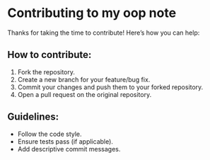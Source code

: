 # Contributing to my oop note

Thanks for taking the time to contribute! Here’s how you can help:

## How to contribute:

1. Fork the repository.
2. Create a new branch for your feature/bug fix.
3. Commit your changes and push them to your forked repository.
4. Open a pull request on the original repository.

## Guidelines:
- Follow the code style.
- Ensure tests pass (if applicable).
- Add descriptive commit messages.
